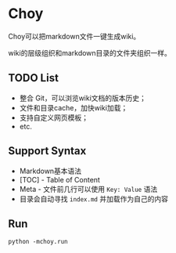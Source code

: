 Choy
====
Choy可以把markdown文件一键生成wiki。

wiki的层级组织和markdown目录的文件夹组织一样。


TODO List
----
* 整合 Git，可以浏览wiki文档的版本历史；
* 文件和目录cache，加快wiki加载；
* 支持自定义网页模板；
* etc.

Support Syntax
----

* Markdown基本语法
* [TOC] - Table of Content
* Meta - 文件前几行可以使用 `Key: Value` 语法
* 目录会自动寻找 `index.md` 并加载作为自己的内容

Run
----

    python -mchoy.run
